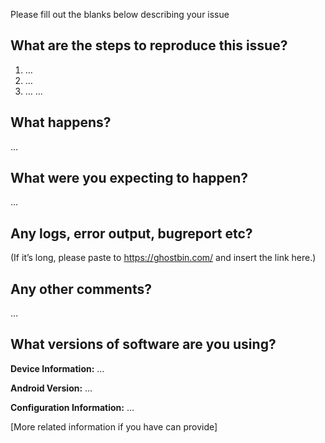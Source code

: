 Please fill out the blanks below describing your issue

What are the steps to reproduce this issue?
-------------------------------------------
1. …
2. …
3. …
…

What happens?
-------------
…

What were you expecting to happen?
----------------------------------
…

Any logs, error output, bugreport etc?
----------------------------
(If it’s long, please paste to https://ghostbin.com/ and insert the link here.)


Any other comments?
-------------------
…

What versions of software are you using?
----------------------------------------
**Device Information:** …

**Android Version:** …

**Configuration Information:** …

[More related information if you have can provide]